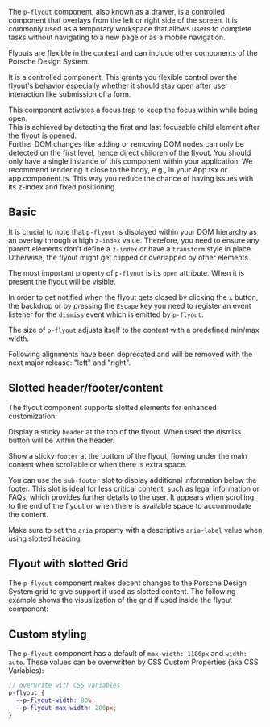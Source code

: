 <ComponentHeading name="Flyout"></ComponentHeading>

The `p-flyout` component, also known as a drawer, is a controlled component that overlays from the left or right side of
the screen. It is commonly used as a temporary workspace that allows users to complete tasks without navigating to a new
page or as a mobile navigation.

Flyouts are flexible in the context and can include other components of the Porsche Design System.

It is a controlled component. This grants you flexible control over the flyout's behavior especially whether it should
stay open after user interaction like submission of a form.

<Notification heading="Important note" state="warning">
  This component activates a focus trap to keep the focus within while being open.<br>
  This is achieved by detecting the first and last focusable child element after the flyout is opened.<br>
  Further DOM changes like adding or removing DOM nodes can only be detected on the first level, hence direct children of the flyout.
</Notification>

<Notification heading="Recommendation" state="success">
  You should only have a single instance of this component within your application. We recommend rendering it close to the body, e.g., in your App.tsx or app.component.ts. This way you reduce the chance of having issues with its z-index and fixed positioning.
</Notification>

<TableOfContents></TableOfContents>

## Basic

It is crucial to note that `p-flyout` is displayed within your DOM hierarchy as an overlay through a high `z-index`
value. Therefore, you need to ensure any parent elements don't define a `z-index` or have a `transform` style in place.
Otherwise, the flyout might get clipped or overlapped by other elements.

The most important property of `p-flyout` is its `open` attribute. When it is present the flyout will be visible.

In order to get notified when the flyout gets closed by clicking the `x` button, the backdrop or by pressing the
`Escape` key you need to register an event listener for the `dismiss` event which is emitted by `p-flyout`.

The size of `p-flyout` adjusts itself to the content with a predefined min/max width.

<Notification heading="Deprecation hint" state="warning">
  Following alignments have been deprecated and will be removed with the next major release: "left" and "right".
</Notification>

<Playground :frameworkMarkup="basicSample" :markup="basicSample['vanilla-js']" :config="config">
  <PlaygroundSelect v-model="position" :values="positions" name="position"></PlaygroundSelect>
</Playground>

## Slotted header/footer/content

The flyout component supports slotted elements for enhanced customization:

Display a sticky `header` at the top of the flyout. When used the dismiss button will be within the header.

Show a sticky `footer` at the bottom of the flyout, flowing under the main content when scrollable or when there is
extra space.

You can use the `sub-footer` slot to display additional information below the footer. This slot is ideal for less
critical content, such as legal information or FAQs, which provides further details to the user. It appears when
scrolling to the end of the flyout or when there is available space to accommodate the content.

Make sure to set the `aria` property with a descriptive `aria-label` value when using slotted heading.

<Playground :frameworkMarkup="codeExampleSlotted" :markup="slottedSample['vanilla-js']" :config="config">
  <PlaygroundSelect v-model="scrollable" :values="scrollables" name="scrollable"></PlaygroundSelect>
  <PlaygroundSelect v-model="subFooter" :values="subFooters" name="sub-footer"></PlaygroundSelect>
</Playground>

## Flyout with slotted Grid

The `p-flyout` component makes decent changes to the Porsche Design System grid to give support if used as slotted
content. The following example shows the visualization of the grid if used inside the flyout component:

<template>
  <div class="playground">
    <div class="demo">
      <p-button class="flyout-grid-example" type="button" aria="{ 'aria-haspopup': 'dialog' }" :theme="this.$store.getters.storefrontTheme">Open Flyout</p-button>
      <p-flyout id="flyout-grid" open="false" aria="{ 'aria-label': 'Sticky Heading' }">
        <div slot="header">
          <p-heading tag="h5" size="large">Sticky Heading</p-heading> 
          <p-text size="small">Sticky header text</p-text>
        </div>
        <ExampleStylesGrid :visualizeGrid="false"/> 
        <div slot="footer">
          <p-button>Footer Button</p-button>
        </div>
        <div slot="sub-footer">Some Sub Footer Content</div>
      </p-flyout>
    </div>
  </div>
</template>

## Custom styling

The `p-flyout` component has a default of `max-width: 1180px` and `width: auto`. These values can be overwritten by CSS
Custom Properties (aka CSS Variables):

```scss
// overwrite with CSS variables
p-flyout {
  --p-flyout-width: 80%;
  --p-flyout-max-width: 200px;
}
```

<script lang="ts">
import Vue from 'vue';
import Component from 'vue-class-component'; 
import { getFlyoutCodeSamples } from "@porsche-design-system/shared";  
import ExampleStylesGrid from '@/pages/patterns/styles/example-grid.vue';
import { FLYOUT_POSITIONS, FLYOUT_POSITIONS_DEPRECATED } from './flyout-utils';

@Component({
  components: {
    ExampleStylesGrid
  },
})
export default class Code extends Vue {
  config = { themeable: true, overflowX: 'visible' };
  flyouts = [];
  codeExample = getFlyoutCodeSamples('default');
  codeExampleSlotted = getFlyoutCodeSamples('example-slotted'); 
  codeExampleSlottedSecondary = getFlyoutCodeSamples('example-slotted-secondary');

  blindtext = 'Lorem ipsum dolor sit amet, consetetur sadipscing elitr, sed diam nonumy eirmod tempor invidunt ut labore et dolore magna aliquyam erat, sed diam voluptua. At vero eos et accusam et justo duo dolores et ea rebum. Stet clita kasd gubergren, no sea takimata sanctus est Lorem ipsum dolor sit amet. Lorem ipsum dolor sit amet, consetetur sadipscing elitr, sed diam nonumy eirmod tempor invidunt ut labore et dolore magna aliquyam erat, sed diam voluptua. At vero eos et accusam et justo duo dolores et ea rebum. Stet clita kasd gubergren, no sea takimata sanctus est Lorem ipsum dolor sit amet.'

  mounted() {
    this.registerEvents();
  }

  updated() {
    /* event handling is registered again on every update since markup is changing and references are lost */
    this.registerEvents();
  }

  registerEvents() {
    this.flyouts = document.querySelectorAll('.playground .demo p-flyout');
    
    const buttonsOpen = document.querySelectorAll('.playground .demo > p-button');
    buttonsOpen.forEach((btn, index) => btn.addEventListener('click', () => this.openFlyout(index)));
    
    this.flyouts.forEach((flyout, index) => {
      flyout.addEventListener('dismiss', () => this.closeFlyout(index));
    });
  }

    position = 'end';
    positions = FLYOUT_POSITIONS.map(item => FLYOUT_POSITIONS_DEPRECATED.includes(item) ? item + ' (deprecated)' : item);
    get basicSample() {
      Object.entries(this.codeExample).forEach(([key, value]) => this.codeExample[key] = value.replace(/start|end|left|right/, this.position));
      return this.codeExample
    }
    
    scrollable = 'true';
    scrollables = ['true', 'false'];
    subFooter = 'true';
    subFooters = ['true', 'false'];
    get slottedSample() {
      const content = '<div slot="sub-footer">Some Sub Footer Content</div>';
      Object.entries(this.codeExampleSlotted)
            .forEach(([key, value]) => 
                this.codeExampleSlotted[key] = value
                  .replace(/100vh|initial/, this.scrollable === 'true' ? '100vh' : 'initial')
                  .replace(/(\s*<div slot="sub-footer">Some Sub Footer Content<\/div>)?(\s*)(<\/p-flyout>|<\/PFlyout>)/, this.subFooter === 'true' ? `$2\t${content}$2$3` : '$2$3'));
      return this.codeExampleSlotted
    }
    
  openFlyout(index: number): void {
    this.flyouts[index].open = true;
  }

  closeFlyout(index: number): void {
    this.flyouts[index].open = false;
  }

}
</script>
